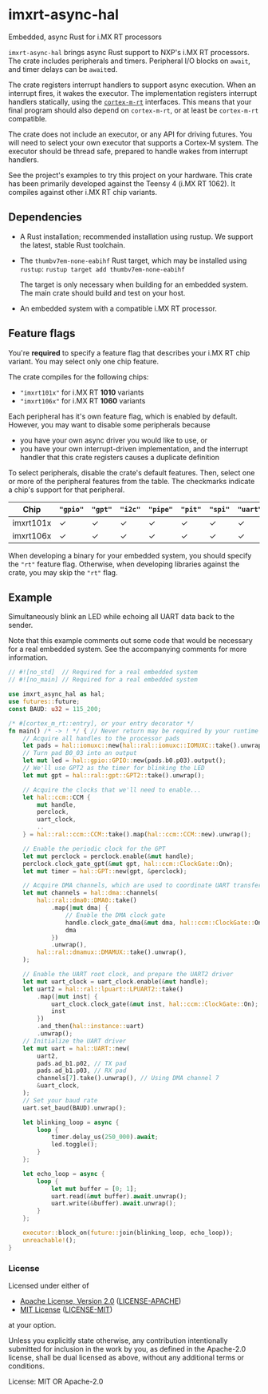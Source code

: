 # imxrt-async-hal

Embedded, async Rust for i.MX RT processors

`imxrt-async-hal` brings async Rust support to NXP's i.MX RT processors.
The crate includes peripherals and timers. Peripheral I/O blocks on `await`, and
timer delays can be `await`ed.

The crate registers interrupt handlers to support async execution. When an interrupt fires, it
wakes the executor. The implementation registers interrupt handlers statically,
using the [`cortex-m-rt`] interfaces. This means that your final program should also
depend on `cortex-m-rt`, or at least be `cortex-m-rt` compatible.

[`cortex-m-rt`]: https://crates.io/crates/cortex-m-rt

The crate does not include an executor, or any API for driving futures. You will
need to select your own executor that supports a Cortex-M system.
The executor should be thread safe, prepared to handle wakes from interrupt handlers.

See the project's examples to try this project on your hardware. This crate has been
primarily developed against the Teensy 4 (i.MX RT 1062). It compiles against other
i.MX RT chip variants.

## Dependencies

- A Rust installation; recommended installation using rustup. We support the
  latest, stable Rust toolchain.

- The `thumbv7em-none-eabihf` Rust target, which may be installed using
  `rustup`: `rustup target add thumbv7em-none-eabihf`

  The target is only necessary when building for an embedded system. The
  main crate should build and test on your host.

- An embedded system with a compatible i.MX RT processor.

## Feature flags

You're **required** to specify a feature flag that describes your i.MX RT chip variant.
You may select only one chip feature.

The crate compiles for the following chips:

- `"imxrt101x"` for i.MX RT **1010** variants
- `"imxrt106x"` for i.MX RT **1060** variants

Each peripheral has it's own feature flag, which is enabled by default. However, you may
want to disable some peripherals because

- you have your own async driver you would like to use, or
- you have your own interrupt-driven implementation, and the interrupt handler that this
  crate registers causes a duplicate definition

To select peripherals, disable the crate's default features. Then, select one or more of
the peripheral features from the table. The checkmarks indicate a chip's support for
that peripheral.

| **Chip**  | `"gpio"` | `"gpt"` | `"i2c"` | `"pipe"` | `"pit"` | `"spi"` | `"uart"` |
| --------- | -------- | ------- | ------- | -------- | ------- | ------- | -------- |
| imxrt101x |    ✓     |    ✓    |    ✓    |    ✓     |    ✓    |    ✓    |     ✓    |
| imxrt106x |    ✓     |    ✓    |    ✓    |    ✓     |    ✓    |    ✓    |     ✓    |

When developing a binary for your embedded system, you should specify the `"rt"`
feature flag. Otherwise, when developing libraries against the crate, you may skip the
`"rt"` flag.


## Example

Simultaneously blink an LED while echoing all UART data back to
the sender.

Note that this example comments out some code that would be necessary for a real embedded
system. See the accompanying comments for more information.

```rust
// #![no_std]  // Required for a real embedded system
// #![no_main] // Required for a real embedded system

use imxrt_async_hal as hal;
use futures::future;
const BAUD: u32 = 115_200;

/* #[cortex_m_rt::entry], or your entry decorator */
fn main() /* -> ! */ { // Never return may be required by your runtime's entry decorator
    // Acquire all handles to the processor pads
    let pads = hal::iomuxc::new(hal::ral::iomuxc::IOMUXC::take().unwrap());
    // Turn pad B0_03 into an output
    let mut led = hal::gpio::GPIO::new(pads.b0.p03).output();
    // We'll use GPT2 as the timer for blinking the LED
    let mut gpt = hal::ral::gpt::GPT2::take().unwrap();

    // Acquire the clocks that we'll need to enable...
    let hal::ccm::CCM {
        mut handle,
        perclock,
        uart_clock,
        ..
    } = hal::ral::ccm::CCM::take().map(hal::ccm::CCM::new).unwrap();

    // Enable the periodic clock for the GPT
    let mut perclock = perclock.enable(&mut handle);
    perclock.clock_gate_gpt(&mut gpt, hal::ccm::ClockGate::On);
    let mut timer = hal::GPT::new(gpt, &perclock);

    // Acquire DMA channels, which are used to coordinate UART transfers
    let mut channels = hal::dma::channels(
        hal::ral::dma0::DMA0::take()
            .map(|mut dma| {
                // Enable the DMA clock gate
                handle.clock_gate_dma(&mut dma, hal::ccm::ClockGate::On);
                dma
            })
            .unwrap(),
        hal::ral::dmamux::DMAMUX::take().unwrap(),
    );

    // Enable the UART root clock, and prepare the UART2 driver
    let mut uart_clock = uart_clock.enable(&mut handle);
    let uart2 = hal::ral::lpuart::LPUART2::take()
        .map(|mut inst| {
            uart_clock.clock_gate(&mut inst, hal::ccm::ClockGate::On);
            inst
        })
        .and_then(hal::instance::uart)
        .unwrap();
    // Initialize the UART driver
    let mut uart = hal::UART::new(
        uart2,
        pads.ad_b1.p02, // TX pad
        pads.ad_b1.p03, // RX pad
        channels[7].take().unwrap(), // Using DMA channel 7
        &uart_clock,
    );
    // Set your baud rate
    uart.set_baud(BAUD).unwrap();

    let blinking_loop = async {
        loop {
            timer.delay_us(250_000).await;
            led.toggle();
        }
    };

    let echo_loop = async {
        loop {
            let mut buffer = [0; 1];
            uart.read(&mut buffer).await.unwrap();
            uart.write(&buffer).await.unwrap();
        }
    };

    executor::block_on(future::join(blinking_loop, echo_loop));
    unreachable!();
}
```

### License

Licensed under either of

- [Apache License, Version 2.0](http://www.apache.org/licenses/LICENSE-2.0) ([LICENSE-APACHE](./LICENSE-APACHE))
- [MIT License](http://opensource.org/licenses/MIT) ([LICENSE-MIT](./LICENSE-MIT))

at your option.

Unless you explicitly state otherwise, any contribution intentionally submitted
for inclusion in the work by you, as defined in the Apache-2.0 license, shall be
dual licensed as above, without any additional terms or conditions.

License: MIT OR Apache-2.0
